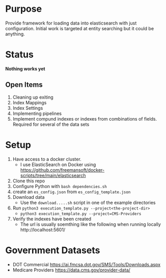 # Purpose
Provide framework for loading data into elasticsearch with just configuration.  Initial work is targeted at entity searching but it could be anything.

# Status
**Nothing works yet**

## Open Items
1. Cleaning up exiting
1. Index Mappings
1. Index Settings
1. Implementing pipelines
1. Implement compund indexes or indexes from combinations of fields.  Required for several of the data sets

# Setup
1. Have access to a docker cluster.  
    * I use ElasticSearch on Docker using https://github.com/freemansoft/docker-scripts/tree/main/elasticsearch
1. Clone this repo
1. Configure Python with `bash dependencies.sh`
1. create an `es_config.json` from `es_config_template.json`
1. Download data
    * Use the `download.....sh` script in one of the example directories
1. Run `python3 execution_template.py --project<the-project-dir>`
    * `python3 execution_template.py --project=CMS-Providers`
1. Verify the indexes have been created
    * The url is usually soemthing like the following when running locally http://localhost:5601/


# Government Datasets

* DOT Commercial https://ai.fmcsa.dot.gov/SMS/Tools/Downloads.aspx
* Medicare Providers https://data.cms.gov/provider-data/